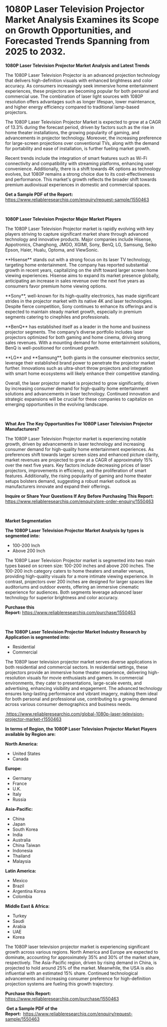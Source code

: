 <p><h1>1080P Laser Television Projector Market Analysis Examines its Scope on Growth Opportunities, and Forecasted Trends Spanning from 2025 to 2032.</h1></p><p><strong>1080P Laser Television Projector Market Analysis and Latest Trends</strong></p>
<p><p>The 1080P Laser Television Projector is an advanced projection technology that delivers high-definition visuals with enhanced brightness and color accuracy. As consumers increasingly seek immersive home entertainment experiences, these projectors are becoming popular for both personal and commercial use. The combination of laser light sources with 1080P resolution offers advantages such as longer lifespan, lower maintenance, and higher energy efficiency compared to traditional lamp-based projectors.</p><p>The 1080P Laser Television Projector Market is expected to grow at a CAGR of 13.3% during the forecast period, driven by factors such as the rise in home theater installations, the growing popularity of gaming, and advancements in projector technology. Moreover, the increasing preference for large-screen projections over conventional TVs, along with the demand for portability and ease of installation, is further fueling market growth.</p><p>Recent trends include the integration of smart features such as Wi-Fi connectivity and compatibility with streaming platforms, enhancing user convenience. Additionally, there is a shift towards 4K options as technology evolves, but 1080P remains a strong choice due to its cost-effectiveness and performance. This market's growth reflects the broader shift towards premium audiovisual experiences in domestic and commercial spaces.</p></p>
<p><strong>Get a Sample PDF of the Report:&nbsp;</strong> <a href="https://www.reliableresearchiq.com/enquiry/request-sample/1550463?utm_campaign=3195&utm_medium=2&utm_source=Github&utm_content=ia&utm_term=15042025&utm_id=1080p-laser-television-projector">https://www.reliableresearchiq.com/enquiry/request-sample/1550463</a></p>
<p>&nbsp;</p>
<p><strong>1080P Laser Television Projector Major Market Players</strong></p>
<p><p>The 1080P Laser Television Projector market is rapidly evolving with key players striving to capture significant market share through advanced technology and innovative products. Major companies include Hisense, Appotronics, Changhong, JMGO, XGIMI, Sony, BenQ, LG, Samsung, Seiko Epson, Haier, Hualu, Optoma, and ViewSonic.</p><p>**Hisense** stands out with a strong focus on its laser TV technology, targeting home entertainment. The company has reported substantial growth in recent years, capitalizing on the shift toward larger screen home viewing experiences. Hisense aims to expand its market presence globally, anticipating an increase in sales revenue over the next five years as consumers favor premium home viewing options.</p><p>**Sony**, well-known for its high-quality electronics, has made significant strides in the projector market with its native 4K and laser technologies. Despite fierce competition, Sony continues to enhance its offerings and is expected to maintain steady market growth, especially in premium segments catering to cinephiles and professionals.</p><p>**BenQ** has established itself as a leader in the home and business projector segments. The company’s diverse portfolio includes laser projectors optimized for both gaming and home cinema, driving strong sales revenues. With a mounting demand for home entertainment solutions, BenQ is well-positioned for continued growth.</p><p>**LG** and **Samsung**, both giants in the consumer electronics sector, leverage their established brand power to penetrate the projector market further. Innovations such as ultra-short throw projectors and integration with smart home ecosystems will likely enhance their competitive standing.</p><p>Overall, the laser projector market is projected to grow significantly, driven by increasing consumer demand for high-quality home entertainment solutions and advancements in laser technology. Continued innovation and strategic expansions will be crucial for these companies to capitalize on emerging opportunities in the evolving landscape.</p></p>
<p>&nbsp;</p>
<p><strong>What Are The Key Opportunities For 1080P Laser Television Projector Manufacturers?</strong></p>
<p><p>The 1080P Laser Television Projector market is experiencing notable growth, driven by advancements in laser technology and increasing consumer demand for high-quality home entertainment experiences. As preferences shift towards larger screen sizes and enhanced picture clarity, market revenues are projected to grow at a CAGR of approximately 15% over the next five years. Key factors include decreasing prices of laser projectors, improvements in efficiency, and the proliferation of smart features. Additionally, the rising popularity of gaming and home theater setups bolsters demand, suggesting a robust market outlook as manufacturers innovate and expand their offerings.</p></p>
<p><strong>Inquire or Share Your Questions If Any Before Purchasing This Report:</strong> <a href="https://www.reliableresearchiq.com/enquiry/pre-order-enquiry/1550463?utm_campaign=3195&utm_medium=2&utm_source=Github&utm_content=ia&utm_term=15042025&utm_id=1080p-laser-television-projector">https://www.reliableresearchiq.com/enquiry/pre-order-enquiry/1550463</a></p>
<p>&nbsp;</p>
<p><strong>Market Segmentation</strong></p>
<p><strong>The 1080P Laser Television Projector Market Analysis by types is segmented into:</strong></p>
<p><ul><li>100-200 Inch</li><li>Above 200 Inch</li></ul></p>
<p><p>The 1080P Laser Television Projector market is segmented into two main types based on screen size: 100-200 inches and above 200 inches. The 100-200 inch category caters to home theaters and smaller venues, providing high-quality visuals for a more intimate viewing experience. In contrast, projectors over 200 inches are designed for larger spaces like auditoriums and outdoor events, offering an immersive cinematic experience for audiences. Both segments leverage advanced laser technology for superior brightness and color accuracy.</p></p>
<p><strong>Purchase this Report:&nbsp;</strong><a href="https://www.reliableresearchiq.com/purchase/1550463?utm_campaign=3195&utm_medium=2&utm_source=Github&utm_content=ia&utm_term=15042025&utm_id=1080p-laser-television-projector">https://www.reliableresearchiq.com/purchase/1550463</a></p>
<p>&nbsp;</p>
<p><strong>The 1080P Laser Television Projector Market Industry Research by Application is segmented into:</strong></p>
<p><ul><li>Residential</li><li>Commercial</li></ul></p>
<p><p>The 1080P laser television projector market serves diverse applications in both residential and commercial sectors. In residential settings, these projectors provide an immersive home theater experience, delivering high-resolution visuals for movie enthusiasts and gamers. In commercial environments, they cater to presentations, large-scale events, and advertising, enhancing visibility and engagement. The advanced technology ensures long-lasting performance and vibrant imagery, making them ideal for both personal and professional use, contributing to a growing demand across various consumer demographics and business needs.</p></p>
<p><a href="https://www.reliableresearchiq.com/global-1080p-laser-television-projector-market-r1550463?utm_campaign=3195&utm_medium=2&utm_source=Github&utm_content=ia&utm_term=15042025&utm_id=1080p-laser-television-projector">&nbsp;https://www.reliableresearchiq.com/global-1080p-laser-television-projector-market-r1550463</a></p>
<p><strong>In terms of Region, the 1080P Laser Television Projector Market Players available by Region are:</strong></p>
<p>
    <p> <strong> North America: </strong>
        <ul>
            <li>United States</li>
            <li>Canada</li>
        </ul>
        </p> 
    <p> <strong> Europe: </strong>
        <ul>
            <li>Germany</li>
            <li>France</li>
            <li>U.K.</li>
            <li>Italy</li>
            <li>Russia</li>
        </ul>
        </p> 
    <p> <strong> Asia-Pacific: </strong>
        <ul>
            <li>China</li>
            <li>Japan</li>
            <li>South Korea</li>
            <li>India</li>
            <li>Australia</li>
            <li>China Taiwan</li>
            <li>Indonesia</li>
            <li>Thailand</li>
            <li>Malaysia</li>
        </ul>
        </p> 
    <p> <strong> Latin America: </strong>
        <ul>
            <li>Mexico</li>
            <li>Brazil</li>
            <li>Argentina Korea</li>
            <li>Colombia</li>
        </ul>
        </p> 
    <p> <strong> Middle East & Africa: </strong>
        <ul>
            <li>Turkey</li>
            <li>Saudi</li>
            <li>Arabia</li>
            <li>UAE</li>
            <li>Korea</li>
        </ul>
    </p>
    </p>
<p><p>The 1080P laser television projector market is experiencing significant growth across various regions. North America and Europe are expected to dominate, accounting for approximately 35% and 30% of the market share, respectively. The Asia-Pacific region, driven by rising demand in China, is projected to hold around 25% of the market. Meanwhile, the USA is also influential with an estimated 15% share. Continued technological advancements and increasing consumer preference for high-definition projection systems are fueling this growth trajectory.</p></p>
<p><strong>Purchase this Report: </strong><a href="https://www.reliableresearchiq.com/purchase/1550463?utm_campaign=3195&utm_medium=2&utm_source=Github&utm_content=ia&utm_term=15042025&utm_id=1080p-laser-television-projector">https://www.reliableresearchiq.com/purchase/1550463</a></p>
<p>&nbsp;<strong>Get a Sample PDF of the Report:&nbsp;&nbsp;</strong><a href="https://www.reliableresearchiq.com/enquiry/request-sample/1550463?utm_campaign=3195&utm_medium=2&utm_source=Github&utm_content=ia&utm_term=15042025&utm_id=1080p-laser-television-projector">https://www.reliableresearchiq.com/enquiry/request-sample/1550463</a></p>
<p><strong></strong></p>
<p><p></p><p></p><p></p></p>